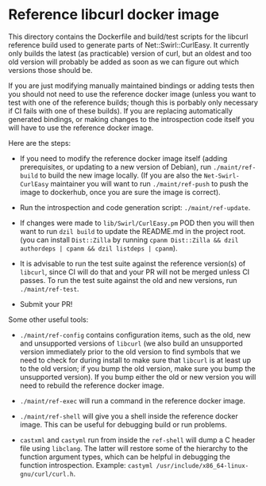 # Reference libcurl docker image

This directory contains the Dockerfile and build/test scripts for the libcurl
reference build used to generate parts of Net::Swirl::CurlEasy.  It currently
only builds the latest (as practicable) version of curl, but an oldest and too
old version will probably be added as soon as we can figure out which versions
those should be.

If you are just modifying manually maintained bindings or adding tests then you
should not need to use the reference docker image (unless you want to test with one
of the reference builds; though this is porbably only necessary if CI fails with one
of these builds).  If you are replacing automatically generated bindings, or making
changes to the introspection code itself you will have to use the reference docker
image.

Here are the steps:

 * If you need to modify the reference docker image itself (adding prerequisites, or
   updating to a new version of Debian), run `./maint/ref-build` to build the new
   image locally.  (If you are also the `Net-Swirl-CurlEasy` maintainer you will
   want to run `./maint/ref-push` to push the image to dockerhub, once you are sure
   the image is correct).

 * Run the introspection and code generation script: `./maint/ref-update`.

 * If changes were made to `lib/Swirl/CurlEasy.pm` POD then you will then want
   to run `dzil build` to update the README.md in the project root.  (you can
   install `Dist::Zilla` by running `cpanm Dist::Zilla && dzil authordeps | cpanm && dzil listdeps | cpanm`).

 * It is advisable to run the test suite against the reference version(s) of
   `libcurl`, since CI will do that and your PR will not be merged unless CI
   passes.  To run the test suite against the old and new versions, run `./maint/ref-test`.

 * Submit your PR!

Some other useful tools:

 * `./maint/ref-config` contains configuration items, such as the old, new and unsupported
   versions of `libcurl` (we also build an unsupported version immediately prior to
   the old version to find symbols that we need to check for during install to make sure
   that `libcurl` is at least up to the old version; if you bump the old version,
   make sure you bump the unsupported version).  If you bump either the old or new version
   you will need to rebuild the reference docker image.

 * `./maint/ref-exec` will run a command in the reference docker image.

 * `./maint/ref-shell` will give you a shell inside the reference docker image.  This can
   be useful for debugging build or run problems.

 * `castxml` and `castyml` run from inside the `ref-shell` will dump a C header file using
   `libclang`.  The latter will restore some of the hierarchy to the function argument
   types, which can be helpful in debugging the function introspection.  Example:
   `castyml /usr/include/x86_64-linux-gnu/curl/curl.h`.
